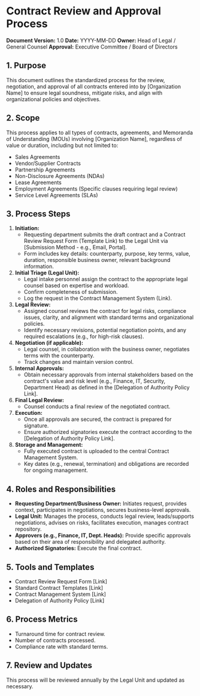 # Contract Review and Approval Process

**Document Version:** 1.0
**Date:** YYYY-MM-DD
**Owner:** Head of Legal / General Counsel
**Approval:** Executive Committee / Board of Directors

## 1. Purpose

This document outlines the standardized process for the review, negotiation, and approval of all contracts entered into by [Organization Name] to ensure legal soundness, mitigate risks, and align with organizational policies and objectives.

## 2. Scope

This process applies to all types of contracts, agreements, and Memoranda of Understanding (MOUs) involving [Organization Name], regardless of value or duration, including but not limited to:
*   Sales Agreements
*   Vendor/Supplier Contracts
*   Partnership Agreements
*   Non-Disclosure Agreements (NDAs)
*   Lease Agreements
*   Employment Agreements (Specific clauses requiring legal review)
*   Service Level Agreements (SLAs)

## 3. Process Steps

1.  **Initiation:**
    *   Requesting department submits the draft contract and a Contract Review Request Form (Template Link) to the Legal Unit via [Submission Method - e.g., Email, Portal].
    *   Form includes key details: counterparty, purpose, key terms, value, duration, responsible business owner, relevant background information.
2.  **Initial Triage (Legal Unit):**
    *   Legal intake personnel assign the contract to the appropriate legal counsel based on expertise and workload.
    *   Confirm completeness of submission.
    *   Log the request in the Contract Management System (Link).
3.  **Legal Review:**
    *   Assigned counsel reviews the contract for legal risks, compliance issues, clarity, and alignment with standard terms and organizational policies.
    *   Identify necessary revisions, potential negotiation points, and any required escalations (e.g., for high-risk clauses).
4.  **Negotiation (if applicable):**
    *   Legal counsel, in collaboration with the business owner, negotiates terms with the counterparty.
    *   Track changes and maintain version control.
5.  **Internal Approvals:**
    *   Obtain necessary approvals from internal stakeholders based on the contract's value and risk level (e.g., Finance, IT, Security, Department Head) as defined in the [Delegation of Authority Policy Link].
6.  **Final Legal Review:**
    *   Counsel conducts a final review of the negotiated contract.
7.  **Execution:**
    *   Once all approvals are secured, the contract is prepared for signature.
    *   Ensure authorized signatories execute the contract according to the [Delegation of Authority Policy Link].
8.  **Storage and Management:**
    *   Fully executed contract is uploaded to the central Contract Management System.
    *   Key dates (e.g., renewal, termination) and obligations are recorded for ongoing management.

## 4. Roles and Responsibilities

*   **Requesting Department/Business Owner:** Initiates request, provides context, participates in negotiations, secures business-level approvals.
*   **Legal Unit:** Manages the process, conducts legal review, leads/supports negotiations, advises on risks, facilitates execution, manages contract repository.
*   **Approvers (e.g., Finance, IT, Dept. Heads):** Provide specific approvals based on their area of responsibility and delegated authority.
*   **Authorized Signatories:** Execute the final contract.

## 5. Tools and Templates

*   Contract Review Request Form [Link]
*   Standard Contract Templates [Link]
*   Contract Management System [Link]
*   Delegation of Authority Policy [Link]

## 6. Process Metrics

*   Turnaround time for contract review.
*   Number of contracts processed.
*   Compliance rate with standard terms.

## 7. Review and Updates

This process will be reviewed annually by the Legal Unit and updated as necessary. 